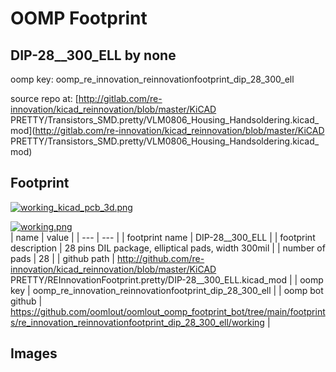 # OOMP Footprint  
## DIP-28__300_ELL  by none  
  
oomp key: oomp_re_innovation_reinnovationfootprint_dip_28_300_ell  
  
source repo at: [http://gitlab.com/re-innovation/kicad_reinnovation/blob/master/KiCAD PRETTY/Transistors_SMD.pretty/VLM0806_Housing_Handsoldering.kicad_mod](http://gitlab.com/re-innovation/kicad_reinnovation/blob/master/KiCAD PRETTY/Transistors_SMD.pretty/VLM0806_Housing_Handsoldering.kicad_mod)  
## Footprint  
  
[![working_kicad_pcb_3d.png](working_kicad_pcb_3d_600.png)](working_kicad_pcb_3d.png)  
  
[![working.png](working_600.png)](working.png)  
| name | value | 
| --- | --- | 
| footprint name | DIP-28__300_ELL | 
| footprint description | 28 pins DIL package, elliptical pads, width 300mil | 
| number of pads | 28 | 
| github path | http://github.com/re-innovation/kicad_reinnovation/blob/master/KiCAD PRETTY/REInnovationFootprint.pretty/DIP-28__300_ELL.kicad_mod | 
| oomp key | oomp_re_innovation_reinnovationfootprint_dip_28_300_ell | 
| oomp bot github | https://github.com/oomlout/oomlout_oomp_footprint_bot/tree/main/footprints/re_innovation_reinnovationfootprint_dip_28_300_ell/working | 
## Images  
